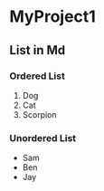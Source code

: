 # MyProject1
## List in Md
### Ordered List
1. Dog
2. Cat
3. Scorpion

### Unordered List
- Sam
- Ben
- Jay


